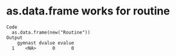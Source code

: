 # as.data.frame works for routine

    Code
      as.data.frame(new("Routine"))
    Output
        gymnast dvalue evalue
      1    <NA>      0      0

